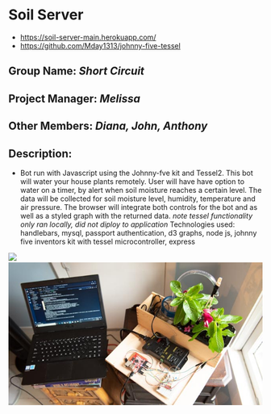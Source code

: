 # Soil Server
- https://soil-server-main.herokuapp.com/
- https://github.com/Mday1313/johnny-five-tessel

## Group Name: _Short Circuit_
## Project Manager: _Melissa_
## Other Members: _Diana, John, Anthony_
## Description: 
* Bot run with Javascript using the Johnny-fve kit and Tessel2. This bot will water your house plants remotely. User will have have option to water on a timer, by alert when soil moisture reaches a certain level. The data will be collected for soil moisture level, humidity, temperature and air pressure. The browser will integrate both controls for the bot and as well as a styled graph with the returned data.
*note tessel functionality only ran locally, did not diploy to application*
Technologies used:
handlebars,
mysql,
passport authentication,
d3 graphs,
node js,
johnny five inventors kit with tessel microcontroller,
express


![](public/images/project%202%20logo%20name%20noline.png)
![](public/images/MDP_1802.jpg)

